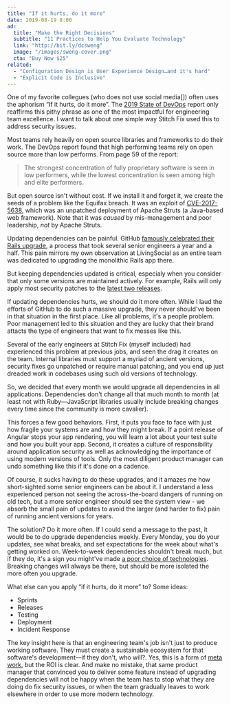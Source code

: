 ```yaml
---
title: "If it hurts, do it more"
date: 2019-08-19 8:00
ad:
  title: "Make the Right Decisions"
  subtitle: "11 Practices to Help You Evaluate Technology"
  link: "http://bit.ly/dcsweng"
  image: "/images/sweng-cover.png"
  cta: "Buy Now $25"
related:
  - "Configuration Design is User Experience Design…and it's hard"
  - "Explicit Code is Inclusive"
---
```

One of my favorite collegues (who does not use social media[]) often uses the aphorism “If it hurts, do it more”.
The [2019 State of DevOps](https://cloud.google.com/blog/products/devops-sre/the-2019-accelerate-state-of-devops-elite-performance-productivity-and-scaling) report only reaffirms this pithy phrase as one of the most impactful for engineering team excellence.  I want to talk about one simple way Stitch Fix used this to address security issues.

<!-- more -->

Most teams rely heavily on open source libraries and frameworks to do their work.  The DevOps report found that
high performing teams rely on open source more than low performs.  From page 59 of the report:

> The strongest concentration of fully proprietary software is seen in low performers, while the lowest concentration is seen among high and elite performers.

But open source isn't without cost.  If we install it and forget it, we create the seeds of a problem like the Equifax breach. It was an exploit of [CVE-2017-5638](https://nvd.nist.gov/vuln/detail/CVE-2017-5638), which was an unpatched deployment of Apache Struts (a Java-based web framework). Note that it was *caused* by mis-management and poor leadership, *not* by Apache Struts.

Updating dependencies can be painful.  GitHub [famously celebrated their Rails
upgrade](https://github.blog/2018-09-28-upgrading-github-from-rails-3-2-to-5-2/), a process that took several
senior engineers a year and a half. This pain mirrors my own observation at LivingSocial as an entire team was
dedicated to upgrading the monolithic Rails app there.

But keeping dependencies updated is critical, especialy when you consider that only some versions are maintained
actively.  For example, Rails will only apply most security patches to the [latest two releases](https://guides.rubyonrails.org/maintenance_policy.html).

If updating dependencies hurts, we should do it more often.  While I laud the efforts of GitHub to do such a
massive upgrade, they never should've been in that situation in the first place. Like all problems, it's a people
problem.  Poor management led to this situation and they are lucky that their brand attacts the type of engineers
that want to fix messes like this.

Several of the early engineers at Stitch Fix (myself included) had experienced this problem at previous jobs, and seen the drag it creates on the team. Internal libraries must support a myriad of ancient versions, security fixes go unpatched or require manual patching, and you end up just dreaded work in codebases using such old versions of technology.

So, we decided that every month we would upgrade all dependencies in all applications.  Dependencies don't change
all that much month to month (at least not with Ruby—JavaScript libraries usually include breaking changes every time since the community is more cavalier).

This forces a few good behaviors.  First, it puts you face to face with just how fragile your systems are and how
they might break.  If a point release of Angular stops your app rendering, you will learn a lot about your test
suite and how you built your app.  Second, it creates a culture of responsibility around application security as
well as acknowledging the importance of using modern versions of tools.  Only the most diligent product manager can undo something like this if it's done on a cadence.

Of course, it sucks having to do these upgrades, and it amazes me how short-sighted some senior engineers can be
about it.  I understand a less experienced person not seeing the across-the-board dangers of running on old tech,
but a more senior engineer should see the system view - we absorb the small pain of updates to avoid the
larger (and harder to fix) pain of running ancient versions for years.

The solution? Do it more often.  If I could send a message to the past, it would be to do upgrade dependencies
weekly.  Every Monday, you do your updates, see what breaks, and set expectations for the week about what's
getting worked on.  Week-to-week dependencies shouldn't break much, but if they do, it's a sign you might've made
[a poor choice of technologies](https://naildrivin5.com/blog/2019/08/08/choosing-technology.html).  Breaking
changes will always be there, but should be more isolated the more often you upgrade.

What else can you apply “if it hurts, do it more” to?  Some ideas:

* Sprints
* Releases
* Testing
* Deployment
* Incident Response

The key insight here is that an engineering team's job isn't just to produce working software. They must create a
sustainable ecosystem for that software's development—if they don't, who will?.  Yes, this is a form of [meta
work](https://naildrivin5.com/blog/2018/01/19/work-vs-meta-work-delivering-the-right-results.html), but the ROI is
clear.  And make no mistake, that same product manager that convinced you to deliver some feature instead of
upgrading dependencies will not be happy when the team has to stop what they are doing do fix security issues, or
when the team gradually leaves to work elsewhere in order to use more modern technology.
